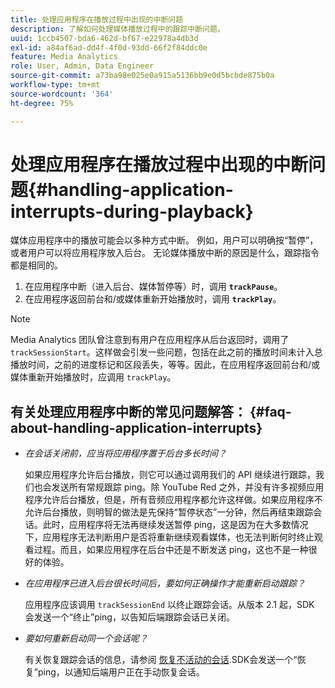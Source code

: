 ```yaml
---
title: 处理应用程序在播放过程中出现的中断问题
description: 了解如何处理媒体播放过程中的跟踪中断问题。
uuid: 1ccb4507-bda6-462d-bf67-e22978a4db3d
exl-id: a84af6ad-dd4f-4f0d-93dd-66f2f84ddc0e
feature: Media Analytics
role: User, Admin, Data Engineer
source-git-commit: a73ba98e025e0a915a5136bb9e0d5bcbde875b0a
workflow-type: tm+mt
source-wordcount: '364'
ht-degree: 75%

---
```


# 处理应用程序在播放过程中出现的中断问题{#handling-application-interrupts-during-playback}

媒体应用程序中的播放可能会以多种方式中断。 例如，用户可以明确按“暂停”，或者用户可以将应用程序放入后台。 无论媒体播放中断的原因是什么，跟踪指令都是相同的。

1. 在应用程序中断（进入后台、媒体暂停等）时，调用 **`trackPause`**。
1. 在应用程序返回前台和/或媒体重新开始播放时，调用 **`trackPlay`**。

>[!NOTE]
>
>Media Analytics 团队曾注意到有用户在应用程序从后台返回时，调用了 `trackSessionStart`。这样做会引发一些问题，包括在此之前的播放时间未计入总播放时间，之前的进度标记和区段丢失，等等。因此，在应用程序返回前台和/或媒体重新开始播放时，应调用 `trackPlay`。

## 有关处理应用程序中断的常见问题解答： {#faq-about-handling-application-interrupts}

* _在会话关闭前，应当将应用程序置于后台多长时间？_

   如果应用程序允许后台播放，则它可以通过调用我们的 API 继续进行跟踪，我们也会发送所有常规跟踪 ping。除 YouTube Red 之外，并没有许多视频应用程序允许后台播放，但是，所有音频应用程序都允许这样做。如果应用程序不允许后台播放，则明智的做法是先保持“暂停状态”一分钟，然后再结束跟踪会话。此时，应用程序将无法再继续发送暂停 ping，这是因为在大多数情况下，应用程序无法判断用户是否将重新继续观看媒体，也无法判断何时终止观看过程。而且，如果应用程序在后台中还是不断发送 ping，这也不是一种很好的体验。

* _在应用程序已进入后台很长时间后，要如何正确操作才能重新启动跟踪？_

   应用程序应该调用 `trackSessionEnd` 以终止跟踪会话。从版本 2.1 起，SDK 会发送一个“终止”ping，以告知后端跟踪会话已关闭。

* _要如何重新启动同一个会话呢？_

   有关恢复跟踪会话的信息，请参阅 [恢复不活动的会话](resuming-inactive.md).SDK会发送一个“恢复”ping，以通知后端用户正在手动恢复会话。
